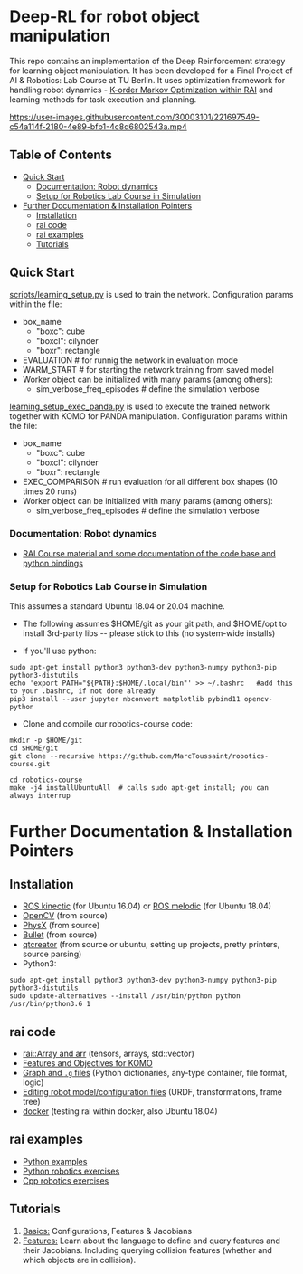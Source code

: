 # Deep-RL for robot object manipulation

This repo contains an implementation of the Deep Reinforcement strategy for learning object manipulation. It has been developed for a Final Project of AI & Robotics: Lab Course at TU Berlin. It uses optimization framework for handling robot dynamics - [K-order Markov Optimization within RAI](https://github.com/MarcToussaint/rai) and learning methods for task execution and planning. 


https://user-images.githubusercontent.com/30003101/221697549-c54a114f-2180-4e89-bfb1-4c8d6802543a.mp4

## Table of Contents
  - [Quick Start](#quick-start)
    - [Documentation: Robot dynamics](#documentation-robot-dynamics)
    - [Setup for Robotics Lab Course in Simulation](#setup-for-robotics-lab-course-in-simulation)
- [Further Documentation & Installation Pointers](#further-documentation--installation-pointers)
  - [Installation](#installation)
  - [rai code](#rai-code)
  - [rai examples](#rai-examples)
  - [Tutorials](#tutorials)


## Quick Start

[scripts/learning_setup.py](https://github.com/VasilyRakche/robotics-course-vr/blob/master/scripts/learning_setup.py) is used to train the network.
Configuration params within the file:
- box_name 
    - "boxc": cube
    - "boxcl": cilynder
    - "boxr": rectangle 
- EVALUATION # for runnig the network in evaluation mode
- WARM_START # for starting the network training from saved model
- Worker object can be initialized with many params (among others):
  - sim_verbose_freq_episodes # define the simulation verbose 


[learning_setup_exec_panda.py](https://github.com/VasilyRakche/robotics-course-vr/blob/master/scripts/learning_setup_exec_panda.py) is used to execute the trained network together with KOMO for PANDA manipulation.
Configuration params within the file:
- box_name 
    - "boxc": cube
    - "boxcl": cilynder
    - "boxr": rectangle 
- EXEC_COMPARISON # run evaluation for all different box shapes (10 times 20 runs) 
- Worker object can be initialized with many params (among others):
  - sim_verbose_freq_episodes # define the simulation verbose 


### Documentation: Robot dynamics

* [RAI Course material and some documentation of the code base and python bindings](https://marctoussaint.github.io/robotics-course/)

### Setup for Robotics Lab Course in Simulation

This assumes a standard Ubuntu 18.04 or 20.04 machine.

* The following assumes $HOME/git as your git path, and $HOME/opt
to install 3rd-party libs -- please stick to this (no system-wide installs)

* If you'll use python:
```
sudo apt-get install python3 python3-dev python3-numpy python3-pip python3-distutils
echo 'export PATH="${PATH}:$HOME/.local/bin"' >> ~/.bashrc   #add this to your .bashrc, if not done already
pip3 install --user jupyter nbconvert matplotlib pybind11 opencv-python
```

* Clone and compile our robotics-course code:
```
mkdir -p $HOME/git
cd $HOME/git
git clone --recursive https://github.com/MarcToussaint/robotics-course.git

cd robotics-course
make -j4 installUbuntuAll  # calls sudo apt-get install; you can always interrup
```
# Further Documentation & Installation Pointers

## Installation

* [ROS kinectic](http://wiki.ros.org/kinetic/Installation/Ubuntu) (for Ubuntu 16.04) or [ROS melodic](http://wiki.ros.org/melodic/Installation/Ubuntu) (for Ubuntu 18.04)
* [OpenCV](https://github.com/MarcToussaint/rai-maintenance/blob/master/help/localSourceInstalls.md#OpenCV) (from source)
* [PhysX](https://github.com/MarcToussaint/rai-maintenance/blob/master/help/localSourceInstalls.md#PhysX) (from source)
* [Bullet](https://github.com/MarcToussaint/rai-maintenance/blob/master/help/localSourceInstalls.md#Bullet) (from source)
* [qtcreator](https://github.com/MarcToussaint/rai-maintenance/blob/master/help/qtcreator.md) (from source or ubuntu, setting up projects, pretty printers, source parsing)
* Python3:
```
sudo apt-get install python3 python3-dev python3-numpy python3-pip python3-distutils
sudo update-alternatives --install /usr/bin/python python /usr/bin/python3.6 1
```

## rai code

* [rai::Array and arr](https://github.com/MarcToussaint/rai-maintenance/blob/master/help/arr.md) (tensors, arrays, std::vector)
* [Features and Objectives for KOMO](https://github.com/MarcToussaint/rai-python/blob/master/docs/2-features.ipynb)
* [Graph and `.g` files](https://github.com/MarcToussaint/rai-maintenance/blob/master/help/graph.md) (Python dictionaries, any-type container, file format, logic)
* [Editing robot model/configuration files](https://github.com/MarcToussaint/rai-maintenance/blob/master/help/kinEdit.md)  (URDF, transformations, frame tree)
* [docker](https://github.com/MarcToussaint/rai-maintenance/tree/master/docker) (testing rai within docker, also Ubuntu 18.04)

## rai examples

* [Python examples](https://github.com/MarcToussaint/rai-python/tree/master/docs)
* [Python robotics exercises](https://github.com/MarcToussaint/robotics-course/tree/master/py)
* [Cpp robotics exercises](https://github.com/MarcToussaint/robotics-course/tree/master/cpp)

## Tutorials

1. [Basics:](tutorials/1-basics.ipynb) Configurations, Features & Jacobians
1. [Features:](tutorials/2-features.ipynb) Learn about the language to define and query features and their Jacobians. Including querying collision features (whether and which objects are in collision).
